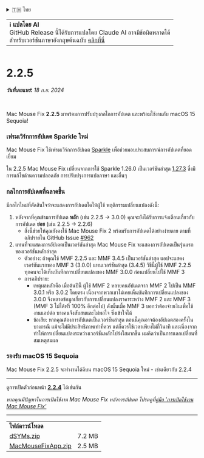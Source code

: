 <details>
<summary>🇹🇭 ไทย</summary>

[🇬🇧 English (GitHub)](https://github.com/noah-nuebling/mac-mouse-fix/releases/tag/2.2.5)\
[🇦🇩 Català](https://redirect.macmousefix.com/?target=mmf-release&tag=2.2.5&locale=ca)\
[🇩🇪 Deutsch](https://redirect.macmousefix.com/?target=mmf-release&tag=2.2.5&locale=de)\
[🇪🇸 Español](https://redirect.macmousefix.com/?target=mmf-release&tag=2.2.5&locale=es)\
[🇫🇷 Français](https://redirect.macmousefix.com/?target=mmf-release&tag=2.2.5&locale=fr)\
[🇮🇩 Indonesia](https://redirect.macmousefix.com/?target=mmf-release&tag=2.2.5&locale=id)\
[🇮🇹 Italiano](https://redirect.macmousefix.com/?target=mmf-release&tag=2.2.5&locale=it)\
[🇭🇺 Magyar](https://redirect.macmousefix.com/?target=mmf-release&tag=2.2.5&locale=hu)\
[🇳🇱 Nederlands](https://redirect.macmousefix.com/?target=mmf-release&tag=2.2.5&locale=nl)\
[🇵🇱 Polski](https://redirect.macmousefix.com/?target=mmf-release&tag=2.2.5&locale=pl)\
[🇧🇷 Português (Brasil)](https://redirect.macmousefix.com/?target=mmf-release&tag=2.2.5&locale=pt-BR)\
[🇵🇹 Português (Portugal)](https://redirect.macmousefix.com/?target=mmf-release&tag=2.2.5&locale=pt-PT)\
[🇷🇴 Română](https://redirect.macmousefix.com/?target=mmf-release&tag=2.2.5&locale=ro)\
[🇸🇪 Svenska](https://redirect.macmousefix.com/?target=mmf-release&tag=2.2.5&locale=sv)\
[🇻🇳 Tiếng Việt](https://redirect.macmousefix.com/?target=mmf-release&tag=2.2.5&locale=vi)\
[🇹🇷 Türkçe](https://redirect.macmousefix.com/?target=mmf-release&tag=2.2.5&locale=tr)\
[🇨🇿 Čeština](https://redirect.macmousefix.com/?target=mmf-release&tag=2.2.5&locale=cs)\
[🇬🇷 Ελληνικά](https://redirect.macmousefix.com/?target=mmf-release&tag=2.2.5&locale=el)\
[🇷🇺 Русский](https://redirect.macmousefix.com/?target=mmf-release&tag=2.2.5&locale=ru)\
[🇺🇦 Українська](https://redirect.macmousefix.com/?target=mmf-release&tag=2.2.5&locale=uk)\
[🇮🇱 עברית](https://redirect.macmousefix.com/?target=mmf-release&tag=2.2.5&locale=he)\
[🇸🇦 العربية](https://redirect.macmousefix.com/?target=mmf-release&tag=2.2.5&locale=ar)\
[🇮🇳 हिन्दी](https://redirect.macmousefix.com/?target=mmf-release&tag=2.2.5&locale=hi)\
**🇹🇭 ไทย**\
[🇨🇳 中文 (简体)](https://redirect.macmousefix.com/?target=mmf-release&tag=2.2.5&locale=zh-Hans)\
[🇨🇳 中文 (繁體)](https://redirect.macmousefix.com/?target=mmf-release&tag=2.2.5&locale=zh-Hant)\
[🇭🇰 中文（香港)](https://redirect.macmousefix.com/?target=mmf-release&tag=2.2.5&locale=zh-HK)\
[🇯🇵 日本語](https://redirect.macmousefix.com/?target=mmf-release&tag=2.2.5&locale=ja)\
[🇰🇷 한국어](https://redirect.macmousefix.com/?target=mmf-release&tag=2.2.5&locale=ko)\
[Help translate Mac Mouse Fix to different languages!](https://github.com/noah-nuebling/mac-mouse-fix/discussions/731)
</details>
<table align=><td>
<b>ℹ️ แปลโดย AI</b><br>
GitHub Release นี้ได้รับการแปลโดย Claude AI อาจมีข้อผิดพลาดได้<br>
สำหรับเวอร์ชันภาษาอังกฤษต้นฉบับ <a href="https://github.com/noah-nuebling/mac-mouse-fix/releases/tag/2.2.5">คลิกที่นี่</a>
</td></table>

<table></table>

# 2.2.5
***วันที่เผยแพร่:** 18 ก.ย. 2024*

<br>

Mac Mouse Fix **2.2.5** มาพร้อมการปรับปรุงกลไกการอัปเดต และพร้อมใช้งานกับ macOS 15 Sequoia!

### เฟรมเวิร์กการอัปเดต Sparkle ใหม่

Mac Mouse Fix ใช้เฟรมเวิร์กการอัปเดต [Sparkle](https://sparkle-project.org/) เพื่อช่วยมอบประสบการณ์การอัปเดตที่ยอดเยี่ยม

ใน 2.2.5 Mac Mouse Fix เปลี่ยนจากการใช้ Sparkle 1.26.0 เป็นเวอร์ชันล่าสุด [1.27.3](https://github.com/sparkle-project/Sparkle/releases/tag/1.27.3) ซึ่งมีการแก้ไขด้านความปลอดภัย การปรับปรุงการแปลภาษา และอื่นๆ 

### กลไกการอัปเดตที่ฉลาดขึ้น

มีกลไกใหม่ที่ตัดสินใจว่าจะแสดงการอัปเดตใดให้ผู้ใช้ พฤติกรรมเปลี่ยนแปลงดังนี้:

1. หลังจากที่คุณข้ามการอัปเดต **หลัก** (เช่น 2.2.5 -> 3.0.0) คุณจะยังได้รับการแจ้งเตือนเกี่ยวกับการอัปเดต **ย่อย** (เช่น 2.2.5 -> 2.2.6)
    - สิ่งนี้ช่วยให้คุณยังคงใช้ Mac Mouse Fix 2 พร้อมรับการอัปเดตได้อย่างง่ายดาย ตามที่อภิปรายใน GitHub Issue [#962](https://github.com/noah-nuebling/mac-mouse-fix/issues/962)
2. แทนที่จะแสดงการอัปเดตเป็นเวอร์ชันล่าสุด Mac Mouse Fix จะแสดงการอัปเดตเป็นรุ่นแรกของเวอร์ชันหลักล่าสุด
    - ตัวอย่าง: ถ้าคุณใช้ MMF 2.2.5 และ MMF 3.4.5 เป็นเวอร์ชันล่าสุด แอปจะแสดงเวอร์ชันแรกของ MMF 3 (3.0.0) แทนเวอร์ชันล่าสุด (3.4.5) วิธีนี้ผู้ใช้ MMF 2.2.5 ทุกคนจะได้เห็นบันทึกการเปลี่ยนแปลงของ MMF 3.0.0 ก่อนเปลี่ยนไปใช้ MMF 3
    - การอภิปราย:
        - เหตุผลหลักคือ เมื่อต้นปีนี้ ผู้ใช้ MMF 2 หลายคนอัปเดตจาก MMF 2 ไปเป็น MMF 3.0.1 หรือ 3.0.2 โดยตรง เนื่องจากพวกเขาไม่เคยเห็นบันทึกการเปลี่ยนแปลงของ 3.0.0 จึงพลาดข้อมูลเกี่ยวกับการเปลี่ยนแปลงราคาระหว่าง MMF 2 และ MMF 3 (MMF 3 ไม่ได้ฟรี 100% อีกต่อไป) ดังนั้นเมื่อ MMF 3 บอกว่าต้องจ่ายเงินเพื่อใช้งานแอปต่อ บางคนจึงสับสนและไม่พอใจ ซึ่งเข้าใจได้
        - ข้อเสีย: หากคุณต้องการอัปเดตเป็นเวอร์ชันล่าสุด ตอนนี้คุณอาจต้องอัปเดตสองครั้งในบางกรณี แม้จะไม่มีประสิทธิภาพเท่าที่ควร แต่ก็ควรใช้เวลาเพียงไม่กี่วินาที และเนื่องจากทำให้การเปลี่ยนแปลงระหว่างเวอร์ชันหลักโปร่งใสมากขึ้น ผมคิดว่าเป็นการแลกเปลี่ยนที่สมเหตุสมผล

### รองรับ macOS 15 Sequoia

Mac Mouse Fix 2.2.5 จะทำงานได้ดีบน macOS 15 Sequoia ใหม่ - เช่นเดียวกับ 2.2.4

---

ดูการเปิดตัวก่อนหน้า [**2.2.4**](https://redirect.macmousefix.com/?target=mmf-release&tag=2.2.4&locale=th) ได้เช่นกัน

*หากคุณมีปัญหาในการเปิดใช้งาน Mac Mouse Fix หลังการอัปเดต โปรดดูที่[คู่มือ 'การเปิดใช้งาน Mac Mouse Fix'](https://github.com/noah-nuebling/mac-mouse-fix/discussions/861)*

---

<table align="start">
<tr>
    <td colspan=2>
        <b>ไฟล์ดาวน์โหลด</b>
    </td>
</tr>
<tr>
    <td><a href="https://github.com/noah-nuebling/mac-mouse-fix/releases/download/2.2.5/dSYMs.zip">dSYMs.zip</a></td>
    <td>7.2 MB</td>
</tr>
<tr>
    <td><a href="https://github.com/noah-nuebling/mac-mouse-fix/releases/download/2.2.5/MacMouseFixApp.zip">MacMouseFixApp.zip</a></td>
    <td>2.5 MB</td>
</tr>
</table>